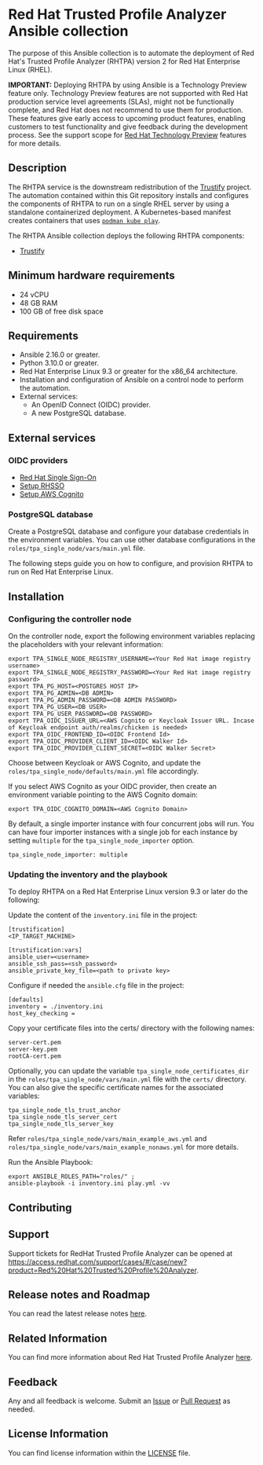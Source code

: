 # Red Hat Trusted Profile Analyzer Ansible collection

The purpose of this Ansible collection is to automate the deployment of Red Hat's Trusted Profile Analyzer (RHTPA) version 2 for Red Hat Enterprise Linux (RHEL).

**IMPORTANT:** 
Deploying RHTPA by using Ansible is a Technology Preview feature only.
Technology Preview features are not supported with Red Hat production service level agreements (SLAs), might not be functionally complete, and Red Hat does not recommend to use them for production.
These features give early access to upcoming product features, enabling customers to test functionality and give feedback during the development process.
See the support scope for [Red Hat Technology Preview](https://access.redhat.com/support/offerings/techpreview/) features for more details.

## Description

The RHTPA service is the downstream redistribution of the [Trustify](https://github.com/trustification/trustify) project.
The automation contained within this Git repository installs and configures the components of RHTPA to run on a single RHEL server by using a standalone containerized deployment. A Kubernetes-based manifest creates containers that uses [`podman kube play`](https://docs.podman.io/en/latest/markdown/podman-kube-play.1.html).

The RHTPA Ansible collection deploys the following RHTPA components:

- [Trustify](https://github.com/trustification/trustify)

## Minimum hardware requirements

* 24 vCPU
* 48 GB RAM
* 100 GB of free disk space

## Requirements

* Ansible 2.16.0 or greater.
* Python 3.10.0 or greater.
* Red Hat Enterprise Linux 9.3 or greater for the x86_64 architecture.
* Installation and configuration of Ansible on a control node to perform the automation.
* External services:
    * An OpenID Connect (OIDC) provider.
    * A new PostgreSQL database.

## External services

### OIDC providers

* [Red Hat Single Sign-On](https://access.redhat.com/products/red-hat-single-sign-on/)
* [Setup RHSSO](https://github.com/trustification/trustify/blob/main/docs/book/modules/admin/pages/infrastructure.adoc#keycloak)
* [Setup AWS Cognito](https://github.com/trustification/trustify/blob/main/docs/book/modules/admin/pages/infrastructure.adoc)

### PostgreSQL database

Create a PostgreSQL database and configure your database credentials in the environment variables.
You can use other database configurations in the `roles/tpa_single_node/vars/main.yml` file.

The following steps guide you on how to configure, and provision RHTPA to run on Red Hat Enterprise Linux.

## Installation

### Configuring the controller node

On the controller node, export the following environment variables replacing the placeholders with your relevant information:

```
export TPA_SINGLE_NODE_REGISTRY_USERNAME=<Your Red Hat image registry username>
export TPA_SINGLE_NODE_REGISTRY_PASSWORD=<Your Red Hat image registry password>
export TPA_PG_HOST=<POSTGRES HOST IP>
export TPA_PG_ADMIN=<DB ADMIN>
export TPA_PG_ADMIN_PASSWORD=<DB ADMIN PASSWORD>
export TPA_PG_USER=<DB USER>
export TPA_PG_USER_PASSWORD=<DB PASSWORD>
export TPA_OIDC_ISSUER_URL=<AWS Cognito or Keycloak Issuer URL. Incase of Keycloak endpoint auth/realms/chicken is needed>
export TPA_OIDC_FRONTEND_ID=<OIDC Frontend Id>
export TPA_OIDC_PROVIDER_CLIENT_ID=<OIDC Walker Id>
export TPA_OIDC_PROVIDER_CLIENT_SECRET=<OIDC Walker Secret>
```

Choose between Keycloak or AWS Cognito, and update the `roles/tpa_single_node/defaults/main.yml` file accordingly.

If you select AWS Cognito as your OIDC provider, then create an environment variable pointing to the AWS Cognito domain:

```
export TPA_OIDC_COGNITO_DOMAIN=<AWS Cognito Domain>
```

By default, a single importer instance with four concurrent jobs will run.
You can have four importer instances with a single job for each instance by setting `multiple` for the `tpa_single_node_importer` option.

```
tpa_single_node_importer: multiple
```

### Updating the inventory and the playbook

To deploy RHTPA on a Red Hat Enterprise Linux version 9.3 or later do the following:

Update the content of the `inventory.ini` file in the project:

```
[trustification]
<IP_TARGET_MACHINE>

[trustification:vars]
ansible_user=<username>
ansible_ssh_pass=<ssh_password>
ansible_private_key_file=<path to private key>
```

Configure if needed the `ansible.cfg` file in the project:

```
[defaults]
inventory = ./inventory.ini
host_key_checking =
```

Copy your certificate files into the certs/ directory with the following names:

```
server-cert.pem
server-key.pem
rootCA-cert.pem
```

Optionally, you can update the variable `tpa_single_node_certificates_dir` in the `roles/tpa_single_node/vars/main.yml` file with the `certs/` directory.
You can also give the specific certificate names for the associated variables:

```
tpa_single_node_tls_trust_anchor
tpa_single_node_tls_server_cert
tpa_single_node_tls_server_key
```

Refer `roles/tpa_single_node/vars/main_example_aws.yml` and `roles/tpa_single_node/vars/main_example_nonaws.yml` for more details.

Run the Ansible Playbook:

```
export ANSIBLE_ROLES_PATH="roles/" ;
ansible-playbook -i inventory.ini play.yml -vv
```

## Contributing

## Support

Support tickets for RedHat Trusted Profile Analyzer can be opened at https://access.redhat.com/support/cases/#/case/new?product=Red%20Hat%20Trusted%20Profile%20Analyzer.

## Release notes and Roadmap

You can read the latest release notes [here](https://docs.redhat.com/en/documentation/red_hat_trusted_profile_analyzer/2.0/html/release_notes/index).

## Related Information

You can find more information about Red Hat Trusted Profile Analyzer [here](https://access.redhat.com/products/red-hat-trusted-profile-analyzer).

## Feedback

Any and all feedback is welcome.
Submit an [Issue](https://github.com/trustification/trustify-ansible/issues) or [Pull Request](https://github.com/trustification/trustify-ansible/pulls) as needed.

## License Information

You can find license information within the [LICENSE](https://github.com/trustification/trustification-ansible/blob/main/LICENSE) file.
